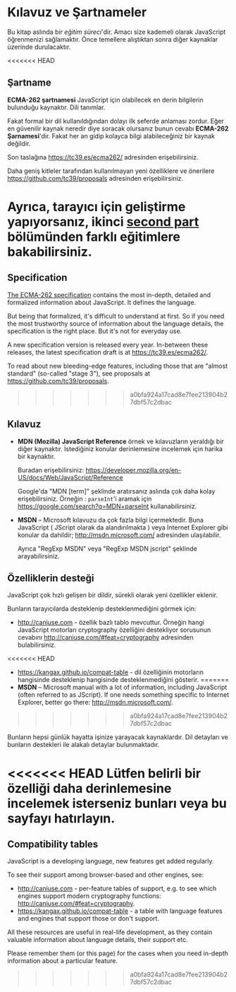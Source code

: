 
# Kılavuz ve Şartnameler

Bu kitap aslında bir *eğitim süreci*'dir. Amacı size kademeli olarak JavaScript öğrenmenizi sağlamaktır. Önce temellere alıştıktan sonra diğer kaynaklar üzerinde durulacaktır.

<<<<<<< HEAD
## Şartname

**ECMA-262 şartnamesi** JavaScript için olabilecek en derin bilgilerin bulunduğu kaynaktır. Dili tanımlar.

Fakat formal bir dil kullanıldığından dolayı ilk seferde anlaması zordur. Eğer en güvenilir kaynak neredir diye soracak olursanız bunun cevabı **ECMA-262 Şarnamesi**'dir. Fakat her an gidip kolayca bilgi alabileceğiniz bir kaynak değildir.

Son taslağına <https://tc39.es/ecma262/> adresinden erişebilirsiniz.

Daha geniş kitleler tarafından kullanılmayan yeni özelliklere ve önerilere <https://github.com/tc39/proposals> adresinden erişebilirsiniz.

Ayrıca, tarayıcı için geliştirme yapıyorsanız, ikinci [second part](info:browser-environment) bölümünden farklı eğitimlere bakabilirsiniz.
=======
## Specification

[The ECMA-262 specification](https://www.ecma-international.org/publications/standards/Ecma-262.htm) contains the most in-depth, detailed and formalized information about JavaScript. It defines the language.

But being that formalized, it's difficult to understand at first. So if you need the most trustworthy source of information about the language details, the specification is the right place. But it's not for everyday use.

A new specification version is released every year. In-between these releases, the latest specification draft is at <https://tc39.es/ecma262/>.

To read about new bleeding-edge features, including those that are "almost standard" (so-called "stage 3"), see proposals at <https://github.com/tc39/proposals>.
>>>>>>> a0bfa924a17cad8e7fee213904b27dbf57c2dbac

## Kılavuz
- **MDN (Mozilla) JavaScript Reference** örnek ve kılavuzların yeraldığı bir diğer kaynaktır. İstediğiniz konular derinlemesine incelemek için harika bir kaynaktır.
    
    Buradan erişebilirsiniz: <https://developer.mozilla.org/en-US/docs/Web/JavaScript/Reference>

    Google'da "MDN [term]" şeklinde aratırsanız aslında çok daha kolay erişebilirsiniz. Örneğin : `parseInt`'i aramak için <https://google.com/search?q=MDN+parseInt> kullanabilirsiniz.

- **MSDN** – Microsoft kılavuzu da çok fazla bilgi içermektedir. Buna JavaScript ( JScript olarak da alandırılmakta ) veya Internet Explorer gibi konular da dahildir; <http://msdn.microsoft.com/> adresinden ulaşılabilir.
    
    Ayrıca "RegExp MSDN" veya "RegExp MSDN jscript" şeklinde arayabilirsiniz.
    
    
## Özelliklerin desteği

JavaScript çok hızlı gelişen bir dildir, sürekli olarak yeni özellikler eklenir.

Bunların tarayıcılarda desteklenip desteklenmediğini görmek için:

- <http://caniuse.com> - özellik bazlı tablo mevcuttur. Örneğin hangi JavaScript motorları cryptography özelliğini destekliyor sorusunun cevabını <http://caniuse.com/#feat=cryptography> adresinden bulabilirsiniz.

<<<<<<< HEAD
- <https://kangax.github.io/compat-table> - dil özelliğinin motorların hangisinde desteklenip hangisinde desteklenmediğini gösterir.
=======
- **MSDN** – Microsoft manual with a lot of information, including JavaScript (often referred to as JScript). If one needs something specific to Internet Explorer, better go there: <http://msdn.microsoft.com/>.
>>>>>>> a0bfa924a17cad8e7fee213904b27dbf57c2dbac

Bunların hepsi günlük hayatta işinize yarayacak kaynaklardır. Dil detayları ve bunların destekleri ile alakalı detaylar bulunmaktadır.

<<<<<<< HEAD
Lütfen belirli bir özelliği daha derinlemesine incelemek isterseniz bunları veya bu sayfayı hatırlayın.
=======
## Compatibility tables

JavaScript is a developing language, new features get added regularly.

To see their support among browser-based and other engines, see:

- <http://caniuse.com> - per-feature tables of support, e.g. to see which engines support modern cryptography functions: <http://caniuse.com/#feat=cryptography>.
- <https://kangax.github.io/compat-table> - a table with language features and engines that support those or don't support.

All these resources are useful in real-life development, as they contain valuable information about language details, their support etc.

Please remember them (or this page) for the cases when you need in-depth information about a particular feature.
>>>>>>> a0bfa924a17cad8e7fee213904b27dbf57c2dbac
